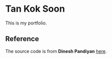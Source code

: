 # Tan Kok Soon

This is my portfolio.

## Reference

The source code is from **Dinesh Pandiyan** [here](https://github.com/flexdinesh/flexdinesh.github.io/tree/dev).
